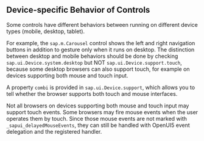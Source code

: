<!-- loioa53ec81aca59413cac86267b0fd5c787 -->

## Device-specific Behavior of Controls

Some controls have different behaviors between running on different device types \(mobile, desktop, tablet\).

For example, the `sap.m.Carousel` control shows the left and right navigation buttons in addition to gesture only when it runs on desktop. The distinction between desktop and mobile behaviors should be done by checking `sap.ui.Device.system.desktop` but NOT `sap.ui.Device.support.touch`, because some desktop browsers can also support touch, for example on devices supporting both mouse and touch input.

A property `combi` is provided in `sap.ui.Device.support`, which allows you to tell whether the browser supports both touch and mouse interfaces.

Not all browsers on devices supporting both mouse and touch input may support touch events. Some browsers may fire mouse events when the user operates them by touch. Since those mouse events are not marked with `_sapui_delayedMouseEvents`, they can still be handled with OpenUI5 event delegation and the registered handler.

